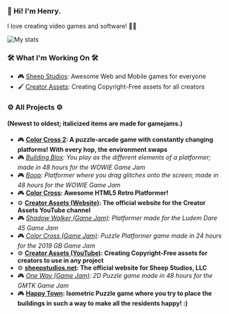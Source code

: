 ### 👋 Hi! I'm Henry. 

I love creating video games and software! 👨‍💻

![My stats](https://github-readme-stats.vercel.app/api?username=hrichhart&show_icons=true)

### 🛠️ What I'm Working On 🛠️
- 🎮 [Sheep Studios](https://sheepstudios.net/): Awesome Web and Mobile games for everyone
- 🖌️ [Creator Assets](https://github.com/hrichhart/creator-assets-website): Creating Copyright-Free assets for all creators

### ⚙️ All Projects ⚙️
#### (Newest to oldest; italicized items are made for gamejams.)
- 🎮 **[Color Cross 2](https://sheepstudios.net/color-cross-2): A puzzle-arcade game with constantly changing platforms! With every hop, the environment swaps**
- 🎮 *[Building Blox](https://hrichhart.itch.io/building-blox): You play as the different elements of a platformer; made in 48 hours for the WOWIE Game Jam*
- 🎮 *[Boop](https://hrichhart.itch.io/boop): Platformer where you drag glitches onto the screen; made in 48 hours for the WOWIE Game Jam*
- 🎮 **[Color Cross](https://sheepstudios.net/color-cross): Awesome HTML5 Retro Platformer!**
- ⚙️ **[Creator Assets (Website)](https://creatorassets.com): The official website for the Creator Assets YouTube channel**
- 🎮 *[Shadow Walker (Game Jam)](https://hrichhart.itch.io/shadow-walker): Platformer made for the Ludem Dare 45 Game Jam*
- 🎮 *[Color Cross (Game Jam)](https://hrichhart.itch.io/color-cross): Puzzle Platformer game made in 24 hours for the 2019 GB Game Jam*
- ⚙️ **[Creator Assets (YouTube)](https://youtube.com/creatorassets): Creating Copyright-Free assets for creators to use in any project**
- ⚙️ **[sheepstudios.net](https://sheepstudios.net): The official website for Sheep Studios, LLC**
- 🎮 *[One Way (Game Jam)](https://hrichhart.itch.io/one-way): 2D Puzzle game made in 48 hours for the GMTK Game Jam*
- 🎮 **[Happy Town](https://sheepstudios.net/happy-town): Isometric Puzzle game where you try to place the buildings in such a way to make all the residents happy! :)**
